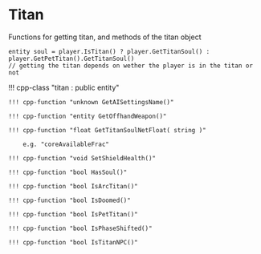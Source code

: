 # Titan

Functions for getting titan, and methods of the titan object

```squirrel
entity soul = player.IsTitan() ? player.GetTitanSoul() : player.GetPetTitan().GetTitanSoul()
// getting the titan depends on wether the player is in the titan or not
```


!!! cpp-class "titan : public entity"

    !!! cpp-function "unknown GetAISettingsName()"

    !!! cpp-function "entity GetOffhandWeapon()"

    !!! cpp-function "float GetTitanSoulNetFloat( string )"

        e.g. "coreAvailableFrac"

    !!! cpp-function "void SetShieldHealth()"

    !!! cpp-function "bool HasSoul()"

    !!! cpp-function "bool IsArcTitan()"

    !!! cpp-function "bool IsDoomed()"

    !!! cpp-function "bool IsPetTitan()"

    !!! cpp-function "bool IsPhaseShifted()"

    !!! cpp-function "bool IsTitanNPC()"
